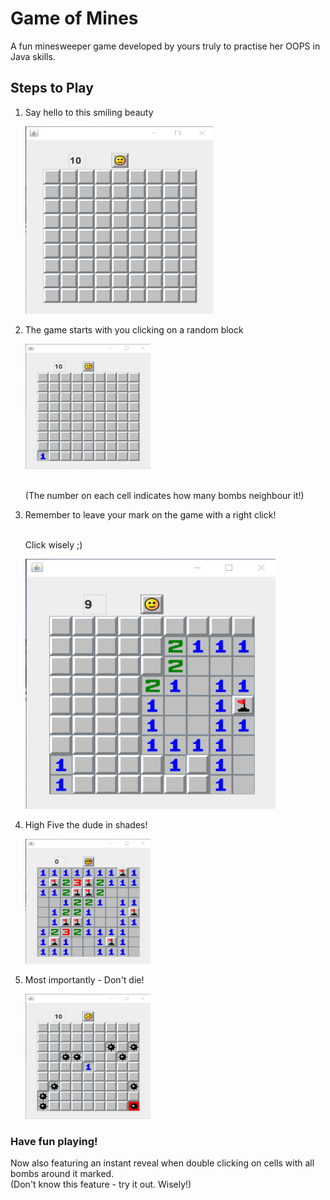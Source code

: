 # Game of Mines

A fun minesweeper game developed by yours truly to practise her OOPS in Java skills.

## Steps to Play

1. Say hello to this smiling beauty

    <img src="Minesweeper%20Example%20imgs/1.png" alt="Start" width="300px" height=300px/>
    
2. The game starts with you clicking on a random block

    <img src="Minesweeper%20Example%20imgs/2.png" alt="PickOne" width="200px" height=200px/>
    
    <br>(The number on each cell indicates how many bombs neighbour it!)

3. Remember to leave your mark on the game with a right click!
   
   <br>Click wisely ;)
   
    <img src="Minesweeper%20Example%20imgs/3.png" alt="PickOne" width="400px" height=400px/>
 
4. High Five the dude in shades!

   <img src="Minesweeper%20Example%20imgs/4.png" alt="PickOne" width="200px" height=200px/>
   
5. Most importantly - Don't die!

   <img src="Minesweeper%20Example%20imgs/5.png" alt="PickOne" width="200px" height=200px/>
   
   
   
### Have fun playing!

Now also featuring an instant reveal when double clicking on cells with all bombs around it marked.
<br>(Don't know this feature - try it out. Wisely!)


